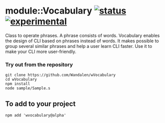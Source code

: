 
# module::Vocabulary  [![status](https://github.com/Wandalen/wVocabulary/workflows/publish/badge.svg)](https://github.com/Wandalen/wVocabulary/actions?query=workflow%3Apublish) [![experimental](https://img.shields.io/badge/stability-experimental-orange.svg)](https://github.com/emersion/stability-badges#experimental)

Class to operate phrases. A phrase consists of words. Vocabulary enables the design of CLI based on phrases instead of words. It makes possible to group several similar phrases and help a user learn CLI faster. Use it to make your CLI more user-friendly.

### Try out from the repository
```
git clone https://github.com/Wandalen/wVocabulary
cd wVocabulary
npm install
node sample/Sample.s
```

## To add to your project
```
npm add 'wvocabulary@alpha'
```









































































